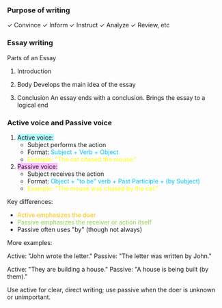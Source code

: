 ### Purpose of writing

✓ Convince 
✓ Inform 
✓ Instruct 
✓ Analyze 
✓ Review, etc

### Essay writing

Parts of an Essay
 1. Introduction
 2. Body
    Develops the main idea of the essay
    
 1. Conclusion
	 An essay ends with a conclusion. 
	 Brings the essay to a logical end

### Active voice and Passive voice

1. <span style="background:#b1ffff">Active voice:</span>
    - Subject performs the action
    - Format: <font color="#00c3ff">Subject + Verb + Object</font>
    - <font color="#ffff00">Example: "The cat chased the mouse."</font>
2. <span style="background:#fdbfff">Passive voice:</span>
    - Subject receives the action
    - Format: <font color="#00c3ff">Object + "to be" verb + Past Participle + (by Subject)</font>
    - <font color="#ffff00">Example: "The mouse was chased by the cat."</font>

Key differences:

- <font color="#ffc000">Active emphasizes the doer</font>
- <font color="#92d050">Passive emphasizes the receiver or action itself</font>
- Passive often uses "by" (though not always)

More examples:

Active: "John wrote the letter." 
Passive: "The letter was written by John."

Active: "They are building a house." 
Passive: "A house is being built (by them)."

Use active for clear, direct writing; use passive when the doer is unknown or unimportant.

